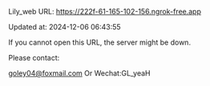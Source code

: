 Lily_web URL: https://222f-61-165-102-156.ngrok-free.app

Updated at: 2024-12-06 06:43:55

If you cannot open this URL, the server might be down.

Please contact: 

goley04@foxmail.com Or Wechat:GL_yeaH